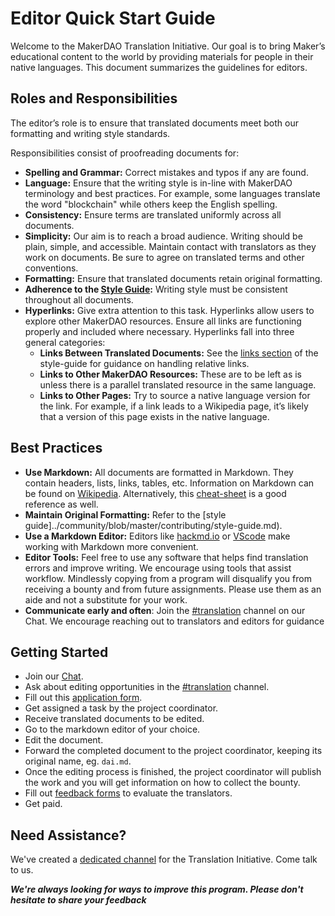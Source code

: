 # Editor Quick Start Guide

Welcome to the MakerDAO Translation Initiative. Our goal is to bring Maker’s educational content to the world by providing materials for people in their native languages. This document summarizes the guidelines for editors.

## Roles and Responsibilities

The editor’s role is to ensure that translated documents meet both our formatting and writing style standards.

Responsibilities consist of proofreading documents for:

- **Spelling and Grammar:** Correct mistakes and typos if any are found.
- **Language:** Ensure that the writing style is in-line with MakerDAO terminology and best practices. For example, some languages translate the word "blockchain" while others keep the English spelling.
- **Consistency:** Ensure terms are translated uniformly across all documents.
- **Simplicity:** Our aim is to reach a broad audience. Writing should be plain, simple, and accessible. Maintain contact with translators as they work on documents. Be sure to agree on translated terms and other conventions.
- **Formatting:** Ensure that translated documents retain original formatting.
- **Adherence to the [Style Guide](../contributing/style-guide.md):** Writing style must be consistent throughout all documents.
- **Hyperlinks:** Give extra attention to this task. Hyperlinks allow users to explore other MakerDAO resources. Ensure all links are functioning properly and included where necessary. Hyperlinks fall into three general categories:
  - **Links Between Translated Documents:** See the [links section](../contributing/style-guide.md#links) of the style-guide for guidance on handling relative links.
  - **Links to Other MakerDAO Resources:** These are to be left as is unless there is a parallel translated resource in the same language.
  - **Links to Other Pages:** Try to source a native language version for the link. For example, if a link leads to a Wikipedia page, it’s likely that a version of this page exists in the native language.

## Best Practices

- **Use Markdown:** All documents are formatted in Markdown. They contain headers, lists, links, tables, etc. Information on Markdown can be found on [Wikipedia](https://en.wikipedia.org/wiki/Markdown). Alternatively, this [cheat-sheet](https://github.com/adam-p/markdown-here/wiki/Markdown-Cheatsheet) is a good reference as well.
- **Maintain Original Formatting:** Refer to the [style guide]../community/blob/master/contributing/style-guide.md).
- **Use a Markdown Editor:** Editors like [hackmd.io](https://hackmd.io/) or [VScode](https://code.visualstudio.com/) make working with Markdown more convenient.
- **Editor Tools:** Feel free to use any software that helps find translation errors and improve writing. We encourage using tools that assist workflow. Mindlessly copying from a program will disqualify you from receiving a bounty and from future assignments. Please use them as an aide and not a substitute for your work.
- **Communicate early and often**: Join the [#translation](https://chat.makerdao.com/channel/translation) channel on our Chat. We encourage reaching out to translators and editors for guidance

## Getting Started

- Join our [Chat](https://chat.makerdao.com/).
- Ask about editing opportunities in the [#translation](https://chat.makerdao.com/channel/translation) channel.
- Fill out this [application form](https://airtable.com/shr415iT3e8S8nuzS).
- Get assigned a task by the project coordinator.
- Receive translated documents to be edited.
- Go to the markdown editor of your choice.
- Edit the document.
- Forward the completed document to the project coordinator, keeping its original name, eg. `dai.md`.
- Once the editing process is finished, the project coordinator will publish the work and you will get information on how to collect the bounty.
- Fill out [feedback forms](https://airtable.com/shrPtfR6ddP2mbLM0) to evaluate the translators.
- Get paid.

## Need Assistance?

We've created a [dedicated channel](https://chat.makerdao.com/channel/translation) for the Translation Initiative. Come talk to us.

**_We're always looking for ways to improve this program. Please don't hesitate to share your feedback_**
